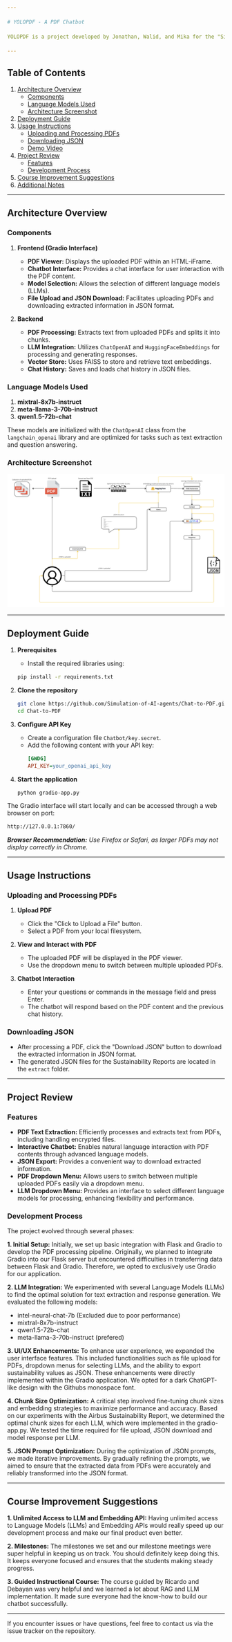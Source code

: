 ```yaml
---

# YOLOPDF - A PDF Chatbot

YOLOPDF is a project developed by Jonathan, Walid, and Mika for the "Simulation of AI Agents" class. This project demonstrates how AI can interact with PDF documents, extract relevant information, and facilitate user interaction through a chatbot interface.

---
```


## Table of Contents

1. [Architecture Overview](#architecture-overview)
   - [Components](#components)
   - [Language Models Used](#language-models-used)
   - [Architecture Screenshot](#architecture-screenshot)
2. [Deployment Guide](#deployment-guide)
3. [Usage Instructions](#usage-instructions)
   - [Uploading and Processing PDFs](#uploading-and-processing-pdfs)
   - [Downloading JSON](#downloading-json)
   - [Demo Video](#demo-video)
4. [Project Review](#project-review)
   - [Features](#features)
   - [Development Process](#development-process)
5. [Course Improvement Suggestions](#course-improvement-suggestions)
6. [Additional Notes](#additional-notes)

---

## Architecture Overview

### Components

1. **Frontend (Gradio Interface)**
   - **PDF Viewer:** Displays the uploaded PDF within an HTML-iFrame.
   - **Chatbot Interface:** Provides a chat interface for user interaction with the PDF content.
   - **Model Selection:** Allows the selection of different language models (LLMs).
   - **File Upload and JSON Download:** Facilitates uploading PDFs and downloading extracted information in JSON format.

2. **Backend**
   - **PDF Processing:** Extracts text from uploaded PDFs and splits it into chunks.
   - **LLM Integration:** Utilizes `ChatOpenAI` and `HuggingFaceEmbeddings` for processing and generating responses.
   - **Vector Store:** Uses FAISS to store and retrieve text embeddings.
   - **Chat History:** Saves and loads chat history in JSON files.

### Language Models Used

1. **mixtral-8x7b-instruct**
2. **meta-llama-3-70b-instruct**
3. **qwen1.5-72b-chat**

These models are initialized with the `ChatOpenAI` class from the `langchain_openai` library and are optimized for tasks such as text extraction and question answering.

### Architecture Screenshot

![Architecture Screenshot](Images/architecture.png)

---

## Deployment Guide

1. **Prerequisites**
   - Install the required libraries using:
   ```bash
   pip install -r requirements.txt
   ```

2. **Clone the repository**
   ```bash
   git clone https://github.com/Simulation-of-AI-agents/Chat-to-PDF.git
   cd Chat-to-PDF
   ```

3. **Configure API Key**
   - Create a configuration file `Chatbot/key.secret`.
   - Add the following content with your API key:
     ```ini
     [GWDG]
     API_KEY=your_openai_api_key
     ```

4. **Start the application**
   ```bash
   python gradio-app.py
   ```

The Gradio interface will start locally and can be accessed through a web browser on port:

```bash
http://127.0.0.1:7860/
```

***Browser Recommendation:*** *Use Firefox or Safari, as larger PDFs may not display correctly in Chrome.*

---

## Usage Instructions

### Uploading and Processing PDFs

1. **Upload PDF**
   - Click the "Click to Upload a File" button.
   - Select a PDF from your local filesystem.

2. **View and Interact with PDF**
   - The uploaded PDF will be displayed in the PDF viewer.
   - Use the dropdown menu to switch between multiple uploaded PDFs.

3. **Chatbot Interaction**
   - Enter your questions or commands in the message field and press Enter.
   - The chatbot will respond based on the PDF content and the previous chat history.

### Downloading JSON

- After processing a PDF, click the "Download JSON" button to download the extracted information in JSON format.
- The generated JSON files for the Sustainability Reports are located in the `extract` folder.

---

## Project Review

### Features

- **PDF Text Extraction:** Efficiently processes and extracts text from PDFs, including handling encrypted files.
- **Interactive Chatbot:** Enables natural language interaction with PDF contents through advanced language models.
- **JSON Export:** Provides a convenient way to download extracted information.
- **PDF Dropdown Menu:** Allows users to switch between multiple uploaded PDFs easily via a dropdown menu.
- **LLM Dropdown Menu:** Provides an interface to select different language models for processing, enhancing flexibility and performance.

### Development Process

The project evolved through several phases:

**1. Initial Setup:** Initially, we set up basic integration with Flask and Gradio to develop the PDF processing pipeline. Originally, we planned to integrate Gradio into our Flask server but encountered difficulties in transferring data between Flask and Gradio. Therefore, we opted to exclusively use Gradio for our application.

**2. LLM Integration:** We experimented with several Language Models (LLMs) to find the optimal solution for text extraction and response generation. We evaluated the following models:
- intel-neural-chat-7b (Excluded due to poor performance)
- mixtral-8x7b-instruct
- qwen1.5-72b-chat
- meta-llama-3-70b-instruct (prefered)

**3. UI/UX Enhancements:** To enhance user experience, we expanded the user interface features. This included functionalities such as file upload for PDFs, dropdown menus for selecting LLMs, and the ability to export sustainability values as JSON. These enhancements were directly implemented within the Gradio application. We opted for a dark ChatGPT-like design with the Githubs monospace font.

**4. Chunk Size Optimization:** A critical step involved fine-tuning chunk sizes and embedding strategies to maximize performance and accuracy. Based on our experiments with the Airbus Sustainability Report, we determined the optimal chunk sizes for each LLM, which were implemented in the gradio-app.py. We tested the time required for file upload, JSON download and model response per LLM.

**5. JSON Prompt Optimization:** During the optimization of JSON prompts, we made iterative improvements. By gradually refining the prompts, we aimed to ensure that the extracted data from PDFs were accurately and reliably transformed into the JSON format.

---

## Course Improvement Suggestions

**1. Unlimited Access to LLM and Embedding API:** Having unlimited access to Language Models (LLMs) and Embedding APIs would really speed up our development process and make our final product even better.

**2. Milestones:** The milestones we set and our milestone meetings were super helpful in keeping us on track. You should definitely keep doing this. It keeps everyone focused and ensures that the students making steady progress.

**3. Guided Instructional Course:** The course guided by Ricardo and Debayan was very helpful and we learned a lot about RAG and LLM implementation. It made sure everyone had the know-how to build our chatbot successfully.

---

If you encounter issues or have questions, feel free to contact us via the issue tracker on the repository.
